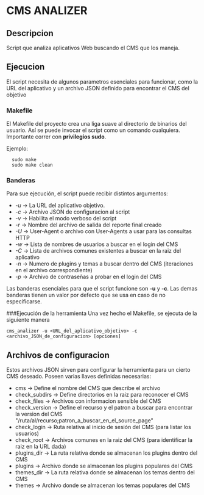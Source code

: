 # CMS ANALIZER  

## Descripcion
Script que analiza aplicativos Web buscando el CMS que los maneja.

## Ejecucion
El script necesita de algunos parametros esenciales para funcionar, como la URL del aplicativo
y un archivo JSON definido para encontrar el CMS del objetivo

### Makefile
El Makefile del proyecto crea una liga suave al directorio de binarios del usuario.
Así se puede invocar el script como un comando cualquiera.
Importante correr con **privilegios sudo**.

Ejemplo:

```
  sudo make
  sudo make clean
```

### Banderas
Para sue ejecución, el script puede recibir distintos argumentos:

* _-u_ -> La URL del aplicativo objetivo.
* _-c_ -> Archivo JSON de configuracion al script
* _-v_ -> Habilita el modo verboso del script
* _-r_ -> Nombre del archivo de salida del reporte final creado
* _-U_ -> User-Agent o archivo con User-Agents a usar para las consultas HTTP
* _-w_ -> Lista de nombres de usuarios a buscar en el login del CMS
* _-C_ -> Lista de archivos comunes existentes a buscar en la raiz del aplicativo
* _-n_ -> Numero de plugins y temas a buscar dentro del CMS  (iteraciones en el archivo correspondiente)
* _-p_ -> Archivo de contraseñas a probar en el login del CMS

Las banderas esenciales para que el script funcione son **-u** y **-c**.
Las demas banderas tienen un valor por defecto que se usa en caso de no especificarse.

###Ejecución de la herramienta
Una vez hecho el Makefile, se ejecuta de la siguiente manera
```
cms_analizer -u <URL_del_aplicativo_objetivo> -c <archivo_JSON_de_configuracion> [opciones] 
```

## Archivos de configuracion
Estos archivos JSON sirven para configurar la herramienta para un cierto CMS deseado.
Poseen varias llaves definidas necesarias:
* cms -> Define el nombre del CMS que describe el archivo
* check_subdirs -> Define directorios en la raiz para reconocer el CMS
* check_files -> Archivos con informacion sensible del CMS
* check_version -> Define el recurso y el patron a buscar para encontrar la version del CMS 
                  "/ruta/al/recurso;patron_a_buscar_en_el_source_page"
* check_login -> Ruta relativa al inicio de sesión del CMS (para listar los usuarios)
* check_root -> Archivos comunes en la raiz del CMS (para identificar la raiz en la URL dada)
* plugins_dir -> La ruta relativa donde se almacenan los plugins dentro del CMS
* plugins -> Archivo donde se almacenan los plugins populares del CMS
* themes_dir -> La ruta relativa donde se almacenan los temas dentro del CMS
* themes -> Archivo donde se almacenan los temas populares del CMS

